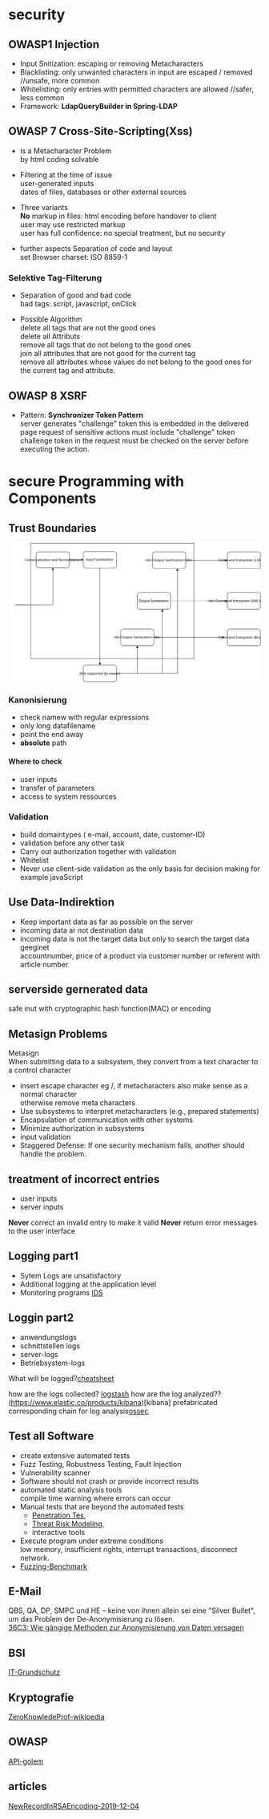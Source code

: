 # security

## OWASP1 Injection
* Input Snitization: escaping or removing Metacharacters  
* Blacklisting: only unwanted characters in input are escaped / removed     //unsafe, more common
* Whitelisting: only entries with permitted characters are allowed          //safer, less common
* Framework: **LdapQueryBuilder in Spring-LDAP**

## OWASP 7 Cross-Site-Scripting(Xss)
* is a Metacharacter Problem  
  by html coding solvable  
  
* Filtering at the time of issue  
  user-generated inputs  
  dates of files, databases or other external sources  
  
* Three variants  
  **No** markup in files: html encoding before handover to client  
  user may use restricted markup  
  user has full confidence: no special treatment, but no security  
  
* further aspects
  Separation of code and layout  
  set Browser charset: ISO 8859-1  
  
### Selektive Tag-Filterung

* Separation of good and bad code  
  bad tags: script, javascript, onClick  
  
* Possible Algorithm  
  delete all tags that are not the good ones  
  delete all Attributs  
  remove all tags that do not belong to the good ones  
  join all attributes that are not good for the current tag  
  remove all attributes whose values do not belong to the good ones for the current tag and attribute.  
  
## OWASP 8 XSRF
*  Pattern: **Synchronizer Token Pattern**  
   server generates "challenge" token
   this is embedded in the delivered page
   request of sensitive actions must include "challenge" token
   challenge token in the request must be checked on the server before executing the action.

# secure Programming with Components

## Trust Boundaries

![TrustBoundaries](./pics/SecureProgrammingWithComponents.svg)

### Kanonisierung
* check namew with regular expressions
* only long datafilename
* point the end away
* **absolute** path

#### Where to check
* user inputs
* transfer of parameters
* access to system ressources

### Validation
* build domaintypes ( e-mail, account, date, customer-ID)
* validation before any other task
* Carry out authorization together with validation
* Whitelist 
* Never use client-side validation as the only basis for decision making for example javaScript

## Use Data-Indirektion
* Keep important data as far as possible on the server
* incoming data ar not destination data
* incoming data is not the target data but only to search the target data geeginet  
    accountnumber, price of a product via customer number or referent with article number
    
## serverside gernerated data
safe inut with cryptographic hash function(MAC) or encoding

## Metasign Problems
<dl>
  <dt> Metasign </dt>
  </dd> When submitting data to a subsystem, they convert from a text character to a control character</dd>
</dl>

* insert escape character eg /, if metacharacters also make sense as a normal character  
  otherwise remove meta characters
* Use subsystems to interpret metacharacters (e.g., prepared statements)
* Encapsulation of communication with other systems
* Minimize authorization in subsystems
* input validation
* Staggered Defense: If one security mechanism fails, another should handle the problem.

## treatment of incorrect entries
* user inputs
* server inputs  

**Never** correct an invalid entry to make it valid
**Never** return error messages to the user interface

## Logging part1
* Sytem Logs are unsatisfactory
* Additional logging at the application level
* Monitoring programs [IDS](https://en.wikipedia.org/wiki/Intrusion_detection_system)

## Loggin part2
* anwendungslogs
* schnittstellen logs
* server-logs
* Betriebsystem-logs  

What will be logged?[cheatsheet](https://github.com/OWASP/CheatSheetSeries/blob/master/cheatsheets/Logging_Cheat_Sheet.md)  

how are the logs collected? [logstash](https://www.elastic.co/products/logstash)
how are the log analyzed?? (https://www.elastic.co/products/kibana)[kibana]
prefabricated corresponding chain for log analysis[ossec](https://www.ossec.net/about/)

## Test all Software
* create extensive automated tests
* Fuzz Testing, Robustness Testing, Fault Injection
* Vulnerability scanner
* Software should not crash or provide incorrect results  
* automated static analysis tools  
  compile time warning where errors can occur  
* Manual tests that are beyond the automated tests  
    * [Penetration Tes](https://en.wikipedia.org/wiki/Penetration_test),
    * [Threat Risk Modeling](https://www.owasp.org/index.php/Threat_Risk_Modeling),
    * interactive tools  
* Execute program under extreme conditions  
  low memory, insufficient rights, interrupt transactions, disconnect network.
* [Fuzzing-Benchmark](https://www.heise.de/developer/meldung/Google-startet-mit-FuzzBench-ein-Benchmark-Projekt-fuer-Fuzzing-4674146.html)  
  
## E-Mail
QBS, QA, DP, SMPC und HE – keine von ihnen allein sei eine "Silver Bullet", um das Problem der De-Anonymisierung zu lösen.  
[36C3: Wie gängige Methoden zur Anonymisierung von Daten versagen](https://www.heise.de/newsticker/meldung/36C3-Wie-gaengige-Methoden-zur-Anonymisierung-von-Daten-versagen-4624450.html)

## BSI
[IT-Grundschutz](https://www.heise.de/ix/meldung/BSI-Richtlinien-fuer-sichere-Softwareentwicklung-4653710.html)  

## Kryptografie
[ZeroKnowledeProf-wikipedia](https://de.wikipedia.org/wiki/Zero-Knowledge-Beweis)

## OWASP
[API-golem](https://www.golem.de/news/computer-vision-mehr-durchblick-beim-maschinellen-sehen-2001-144949.html)

## articles
[NewRecordInRSAEncoding-2019-12-04](https://www.heise.de/security/meldung/Forscher-vermelden-neuen-Rekord-beim-Knacken-von-RSA-4603700.html)

